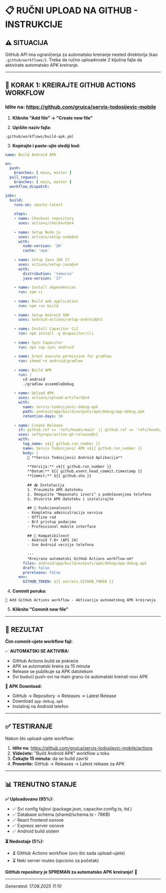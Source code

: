 # 📋 RUČNI UPLOAD NA GITHUB - INSTRUKCIJE

## ⚠️ SITUACIJA
GitHub API ima ograničenja za automatsko kreiranje nested direktorija (kao `.github/workflows/`). 
Treba da ručno uploadovate 2 ključna fajla da aktivirate automatsko APK kreiranje.

---

## 🚀 **KORAK 1: KREIRAJTE GITHUB ACTIONS WORKFLOW**

### Idite na: https://github.com/gruica/servis-todosijevic-mobile

1. **Kliknite "Add file" → "Create new file"**

2. **Upišite naziv fajla:**
```
.github/workflows/build-apk.yml
```

3. **Kopirajte i paste-ujte slediji kod:**

```yaml
name: Build Android APK

on:
  push:
    branches: [ main, master ]
  pull_request:
    branches: [ main, master ]
  workflow_dispatch:

jobs:
  build:
    runs-on: ubuntu-latest
    
    steps:
    - name: Checkout repository
      uses: actions/checkout@v4
      
    - name: Setup Node.js
      uses: actions/setup-node@v4
      with:
        node-version: '20'
        cache: 'npm'
        
    - name: Setup Java JDK 17
      uses: actions/setup-java@v4
      with:
        distribution: 'temurin'
        java-version: '17'
        
    - name: Install dependencies
      run: npm ci
      
    - name: Build web application
      run: npm run build
      
    - name: Setup Android SDK
      uses: android-actions/setup-android@v3
      
    - name: Install Capacitor CLI
      run: npm install -g @capacitor/cli
      
    - name: Sync Capacitor
      run: npx cap sync android
      
    - name: Grant execute permission for gradlew
      run: chmod +x android/gradlew
      
    - name: Build APK
      run: |
        cd android
        ./gradlew assembleDebug
        
    - name: Upload APK
      uses: actions/upload-artifact@v4
      with:
        name: servis-todosijevic-debug-apk
        path: android/app/build/outputs/apk/debug/app-debug.apk
        retention-days: 30
        
    - name: Create Release
      if: github.ref == 'refs/heads/main' || github.ref == 'refs/heads/master'
      uses: softprops/action-gh-release@v1
      with:
        tag_name: v${{ github.run_number }}
        name: Servis Todosijević APK v${{ github.run_number }}
        body: |
          📱 **Servis Todosijević Android Aplikacija**
          
          **Verzija:** v${{ github.run_number }}
          **Datum:** ${{ github.event.head_commit.timestamp }}
          **Commit:** ${{ github.sha }}
          
          ## 📥 Instalacija
          1. Preuzmite APK datoteku
          2. Omogućite "Nepoznati izvori" u podešavanjima telefona
          3. Otvorite APK datoteku i instalirajte
          
          ## 🔧 Funkcionalnosti
          - Kompletna administracija servisa
          - Offline rad
          - Brž pristup podacima
          - Professional mobile interface
          
          ## 📱 Kompatibilnost
          - Android 7.0+ (API 24)
          - Sve Android verzije telefona
          
          ---
          *Kreirana automatski GitHub Actions workflow-om*
        files: android/app/build/outputs/apk/debug/app-debug.apk
        draft: false
        prerelease: false
      env:
        GITHUB_TOKEN: ${{ secrets.GITHUB_TOKEN }}
```

4. **Commit poruka:**
```
🚀 Add GitHub Actions workflow - Aktivacija automatskog APK kreiranja
```

5. **Kliknite "Commit new file"**

---

## 🎯 **REZULTAT**

**Čim commit-ujete workflow fajl:**

✅ **AUTOMATSKI SE AKTIVIRA:**
- GitHub Actions build se pokreće
- APK se automatski kreira za 15 minuta
- Release se publikuje sa APK datotekom
- Svi budući push-ovi na main granu će automatski kreirati novi APK

**📱 APK Download:**
- GitHub → Repository → Releases → Latest Release
- Download `app-debug.apk` 
- Instaliraj na Android telefon

---

## ✅ **TESTIRANJE**

Nakon što upload-ujete workflow:

1. **Idite na:** https://github.com/gruica/servis-todosijevic-mobile/actions
2. **Videćete:** "Build Android APK" workflow u toku
3. **Čekajte 15 minuta:** da se build završi
4. **Proverite:** GitHub → Releases → Latest release za APK

---

## 📊 **TRENUTNO STANJE**

**✅ Uploadovano (95%):**
- ✅ Svi config fajlovi (package.json, capacitor.config.ts, itd.)
- ✅ Database schema (shared/schema.ts - 78KB)
- ✅ React frontend osnove
- ✅ Express server osnove
- ✅ Android build sistem

**⏳ Nedostaje (5%):**
- ⏳ GitHub Actions workflow (ovo što sada upload-ujete)
- ⏳ Neki server routes (opciono za početak)

**GitHub repository je SPREMAN za automatsko APK kreiranje!** 🎉

---

*Generated: 17.08.2025 11:10*